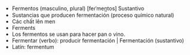 - Fermentos (masculino, plural) [feɾˈmen̪tos] Sustantivo
- Sustancias que producen fermentación (proceso químico natural)
- Các chất lên men
- Ferments
- Los fermentos se usan para hacer pan o vino.
- Fermentar (verbo): producir fermentación   |   Fermentación (sustantivo)
- Latín: fermentum